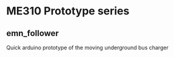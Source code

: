 # ME310 Prototype series
## emn_follower
Quick arduino prototype of the moving underground bus charger
